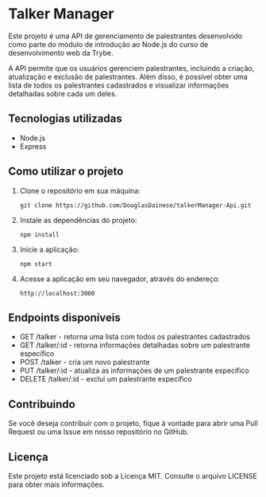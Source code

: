 <!DOCTYPE html>
<html>
<head>
	<title>README - Talker Manager</title>
</head>
<body>
	<h1>Talker Manager</h1>
	<p>Este projeto é uma API de gerenciamento de palestrantes desenvolvido como parte do módulo de introdução ao Node.js do curso de desenvolvimento web da Trybe.</p>
	<p>A API permite que os usuários gerenciem palestrantes, incluindo a criação, atualização e exclusão de palestrantes. Além disso, é possível obter uma lista de todos os palestrantes cadastrados e visualizar informações detalhadas sobre cada um deles.</p>
	<h2>Tecnologias utilizadas</h2>
	<ul>
		<li>Node.js</li>
		<li>Express</li>
	</ul>
	<h2>Como utilizar o projeto</h2>
	<ol>
		<li>Clone o repositório em sua máquina:</li>
		<pre><code>git clone https://github.com/DouglasDainese/talkerManager-Api.git</code></pre>
		<li>Instale as dependências do projeto:</li>
		<pre><code>npm install</code></pre>
		<li>Inicie a aplicação:</li>
		<pre><code>npm start</code></pre>
		<li>Acesse a aplicação em seu navegador, através do endereço:</li>
		<pre><code>http://localhost:3000</code></pre>
	</ol>
	<h2>Endpoints disponíveis</h2>
	<ul>
		<li>GET /talker - retorna uma lista com todos os palestrantes cadastrados</li>
		<li>GET /talker/:id - retorna informações detalhadas sobre um palestrante específico</li>
		<li>POST /talker - cria um novo palestrante</li>
		<li>PUT /talker/:id - atualiza as informações de um palestrante específico</li>
		<li>DELETE /talker/:id - exclui um palestrante específico</li>
	</ul>
	<h2>Contribuindo</h2>
	<p>Se você deseja contribuir com o projeto, fique à vontade para abrir uma Pull Request ou uma Issue em nosso repositório no GitHub.</p>
	<h2>Licença</h2>
	<p>Este projeto está licenciado sob a Licença MIT. Consulte o arquivo LICENSE para obter mais informações.</p>
</body>
</html>
